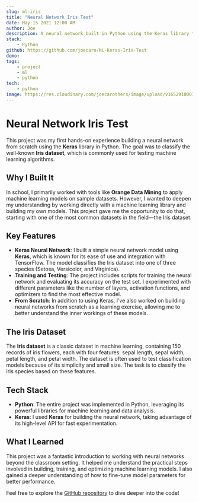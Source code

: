 ```yaml
---
slug: ml-iris
title: "Neural Network Iris Test"
date: May 15 2021 12:00 AM
author: Joe
description: A neural network built in Python using the Keras library to classify the Iris dataset.
stack:
    - Python
github: https://github.com/joecaro/ML-Keras-Iris-Test
demo:
tags:
    - project
    - ml
    - python
tech:
    - python
image: https://res.cloudinary.com/joecarothers/image/upload/v1652918001/misc/Projects/ML-Iris-mockup_qbca8e_f5oi2j.png
---
```


# Neural Network Iris Test

This project was my first hands-on experience building a neural network from scratch using the **Keras** library in Python. The goal was to classify the well-known **Iris dataset**, which is commonly used for testing machine learning algorithms.

## Why I Built It

In school, I primarily worked with tools like **Orange Data Mining** to apply machine learning models on sample datasets. However, I wanted to deepen my understanding by working directly with a machine learning library and building my own models. This project gave me the opportunity to do that, starting with one of the most common datasets in the field—the Iris dataset.

## Key Features

-   **Keras Neural Network**: I built a simple neural network model using **Keras**, which is known for its ease of use and integration with TensorFlow. The model classifies the Iris dataset into one of three species (Setosa, Versicolor, and Virginica).
-   **Training and Testing**: The project includes scripts for training the neural network and evaluating its accuracy on the test set. I experimented with different parameters like the number of layers, activation functions, and optimizers to find the most effective model.
-   **From Scratch**: In addition to using Keras, I’ve also worked on building neural networks from scratch as a learning exercise, allowing me to better understand the inner workings of these models.

## The Iris Dataset

The **Iris dataset** is a classic dataset in machine learning, containing 150 records of iris flowers, each with four features: sepal length, sepal width, petal length, and petal width. The dataset is often used to test classification models because of its simplicity and small size. The task is to classify the iris species based on these features.

## Tech Stack

-   **Python**: The entire project was implemented in Python, leveraging its powerful libraries for machine learning and data analysis.
-   **Keras**: I used **Keras** for building the neural network, taking advantage of its high-level API for fast experimentation.

## What I Learned

This project was a fantastic introduction to working with neural networks beyond the classroom setting. It helped me understand the practical steps involved in building, training, and optimizing machine learning models. I also gained a deeper understanding of how to fine-tune model parameters for better performance.

Feel free to explore the [GitHub repository](https://github.com/joecaro/ML-Keras-Iris-Test) to dive deeper into the code!
